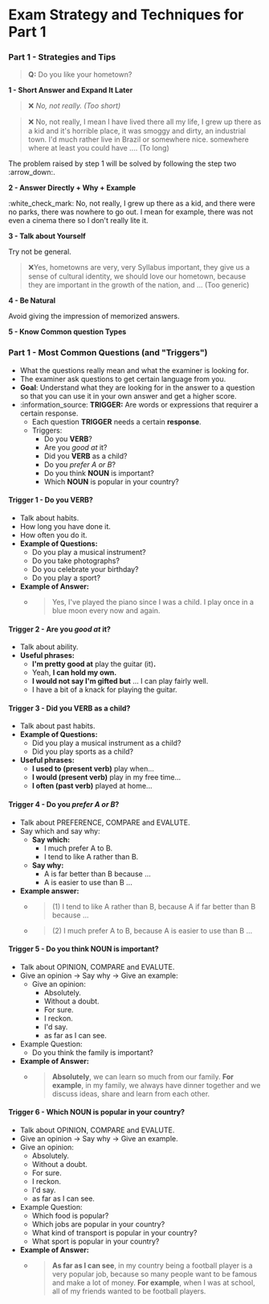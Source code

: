 # Exam Strategy and Techniques for Part 1

### Part 1 - Strategies and Tips

> **Q:** Do you like your hometown?

**1 - Short Answer and Expand It Later**

> :x: _No, not really. (Too short)_

> :x: No, not really, I mean I have lived there all my life, I grew up there as a kid and it's horrible place, it was smoggy and dirty, an industrial town. I'd much rather live in Brazil or somewhere nice. somewhere where at least you could have .... (To long)

The problem raised by step 1 will be solved by following the step two :arrow\_down:.

**2 - Answer Directly + Why + Example**

:white\_check\_mark: No, not really, I grew up there as a kid, and there were no parks, there was nowhere to go out. I mean for example, there was not even a cinema there so I don't really lite it.

**3 - Talk about Yourself**

Try not be general.

> :x:Yes, hometowns are very, very Syllabus important, they give us a sense of cultural identity, we should love our hometown, because they are important in the growth of the nation, and ... (Too generic)

**4 - Be Natural**

Avoid giving the impression of memorized answers.

**5 - Know Common question Types**



### **Part 1 - Most Common Questions (and "Triggers")**

* What the questions really mean and what the examiner is looking for.
* The examiner ask questions to get certain language from you.
* **Goal**: Understand what they are looking for in the answer to a question so that you can use it in your own answer and get a higher score.
* &#x20;:information\_source: **TRIGGER:** Are words or expressions that requirer a certain response.
  * Each question **TRIGGER** needs a certain **response**.
  * Triggers:&#x20;
    * Do you **VERB**?
    * Are you _good at_ it?
    * Did you **VERB** as a child?
    * Do you _prefer A or B_?
    * Do you think **NOUN** is important?
    * Which **NOUN** is popular in your country?



#### Trigger 1 - Do you VERB?

* Talk about habits.
* How long you have done it.
* How often you do it.
* **Example of Questions:**
  * Do you play a musical instrument?
  * Do you take photographs?
  * Do you celebrate your birthday?
  * Do you play a sport?
* **Example of Answer:**
  * > Yes, I've played the piano since I was a child. I play once in a blue moon every now and again.&#x20;



#### Trigger 2 - Are you _good at_ it?

* Talk about ability.
* **Useful phrases:**
  * **I'm pretty good at** play the guitar (it)**.**
  * Yeah, **I can hold my own.**&#x20;
  * **I would not say I'm gifted but** ... I can play fairly well.
  * I have a bit of a knack for playing the guitar.



#### Trigger 3 - Did you **VERB** as a child?

* Talk about past habits.
* **Example of Questions:**
  * Did you play a musical instrument as a child?
  * Did you play sports as a child?
* **Useful phrases:**
  * **I used to (present verb)** play when...
  * **I would (present verb)** play in my free time...
  * **I often (past verb)** played at home...



#### Trigger 4 - Do you _prefer A or B_?

* Talk about PREFERENCE, COMPARE and EVALUTE.
* Say which and say why:
  * **Say which:**
    * I much prefer A to B.
    * I tend to like A rather than B.
  * **Say why:**
    * A is far better than B because ...
    * A is easier to use than B ...
* **Example answer:**
  * > (1) I tend to like A rather than B, because A if far better than B because ...
  * > (2) I much prefer A to B, because A is easier to use than B ...



#### Trigger 5 - Do you think **NOUN** is important?

* Talk about OPINION, COMPARE and EVALUTE.
* Give an opinion -> Say why -> Give an example:
  * Give an opinion:
    * Absolutely.
    * Without a doubt.
    * For sure.
    * I reckon.
    * I'd say.
    * as far as I can see.
* Example Question:&#x20;
  * Do you think the family is important?
* **Example of Answer:**
  * > **Absolutely**, we can learn so much from our family. **For example**, in my family, we always have dinner together and we discuss ideas, share and learn from each other.



#### Trigger 6 - Which **NOUN** is popular in your country?

* Talk about OPINION, COMPARE and EVALUTE.
* Give an opinion -> Say why -> Give an example.
* Give an opinion:
  * Absolutely.
  * Without a doubt.
  * For sure.
  * I reckon.
  * I'd say.
  * as far as I can see.
* Example Question:&#x20;
  * Which food is popular?
  * Which jobs are popular in your country?
  * What kind of transport is popular in your country?&#x20;
  * What sport is popular in your country?
* **Example of Answer:**
  * > **As far as I can see**, in my country being a football player is a very popular job, because so many people want to be famous and make a lot of money. **For example**, when I was at school, all of my friends wanted to be football players.

